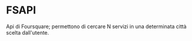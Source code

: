 # FSAPI
Api di Foursquare; permettono di cercare N servizi in una determinata città scelta dall'utente.
